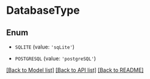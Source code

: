 # DatabaseType


## Enum

* `SQLITE` (value: `'sqLite'`)

* `POSTGRESQL` (value: `'postgreSQL'`)

[[Back to Model list]](../README.md#documentation-for-models) [[Back to API list]](../README.md#documentation-for-api-endpoints) [[Back to README]](../README.md)


